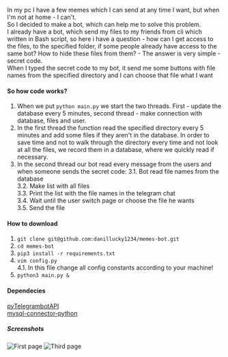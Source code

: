 In my pc I have a few memes which I can send at any time I want, but when I'm not at home - I can't.  
So I decided to make a bot, which can help me to solve this problem.  
I already have a bot, which send my files to my friends from cli which written in Bash script, so here i have a question - how can I get access to the files, to the specified folder, if some people already have access to the same bot? How to hide these files from them? - The answer is very simple - secret code.  
When I typed the secret code to my bot, it send me some buttons with file names from the specified directory and I can choose that file what I want

#### So how code works?  
1. When we put `python main.py` we start the two threads. First - update the database every 5 minutes, second thread - make connection with database, files and user.  
2. In the first thread the function read the specified directory every 5 minutes and add some files if they aren't in the database. In order to save time and not to walk through the directory every time and not look at all the files, we record them in a database, where we quickly read if necessary.  
3. In the second thread our bot read every message from the users and when someone sends the secret code:
3.1. Bot read file names from the database  
3.2. Make list with all files  
3.3. Print the list with the file names in the telegram chat  
3.4. Wait until the user switch page or choose the file he wants  
3.5. Send the file  

#### How to download
1. `git clone git@github.com:danillucky1234/memes-bot.git`
2. `cd memes-bot`
3. `pip3 install -r requirements.txt`
4. `vim config.py`  
4.1. In this file change all config constants according to your machine!
4. `python3 main.py &`

#### Dependecies
[pyTelegrambotAPI](https://pypi.org/project/pyTelegramBotAPI/)  
[mysql-connector-python](https://dev.mysql.com/doc/connector-python/en/)  

##### Screenshots
![First page](https://imgur.com/lVp3nAN.jpg)
![Third page](https://imgur.com/qnXvgvp.jpg)
